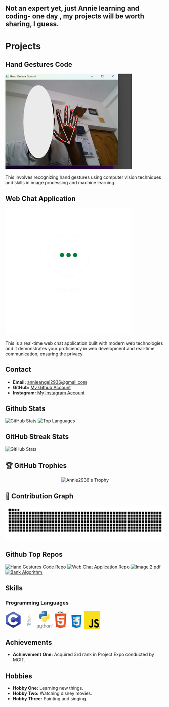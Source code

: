 ## Not an expert yet, just Annie learning and coding- one day , my projects will be worth sharing, I guess.

# Projects

## Hand Gestures Code

<img src="./images/Projects/hand-gestures.png" alt="Hand Gestures Code" width="400">

This involves recognizing hand gestures using computer vision techniques and skills in image processing and machine learning.

## Web Chat Application

<picture>
  <source media="(prefers-color-scheme: dark)" srcset="./images/Projects/web-chat.png">
  <source media="(prefers-color-scheme: light)" srcset="./images/Projects/web-chat-light.png">
  <img alt="Web Chat Application" src="./images/Projects/web-chat.png" width="400">
</picture>

This is a real-time web chat application built with modern web technologies and it demonstrates your proficiency in web development and real-time communication, ensuring the privacy.

## Contact

- **Email:** annieangel2936@gmail.com
- **GitHub:** [My Github Account](https://github.com/Annie2936)
- **Instagram:** [My Instagram Account](https://www.instagram.com/annieeee_029/)

## Github Stats

<picture>
  <source media="(prefers-color-scheme: dark)" srcset="https://github-readme-stats.vercel.app/api?username=Annie2936&theme=github_dark&show_icons=true&hide_border=true&include_all_commits=true#">
  <source media="(prefers-color-scheme: light)" srcset="https://github-readme-stats.vercel.app/api?username=Annie2936&theme=gruvbox_light&show_icons=true&hide_border=true&include_all_commits=true#gh">
  <img alt="GitHub Stats" src="https://github-readme-stats.vercel.app/api?username=Annie2936&theme=github_dark&show_icons=true&hide_border=true&include_all_commits=true">
</picture>

<picture>
  <source media="(prefers-color-scheme: dark)" srcset="https://github-readme-stats.vercel.app/api/top-langs/?username=Annie2936&theme=holi&layout=donut&size_weight=0.5&count_weight=0.5&langs_count=20&hide_border=true#gh-dark-mode-only">
  <source media="(prefers-color-scheme: light)" srcset="https://github-readme-stats.vercel.app/api/top-langs/?username=Annie2936&theme=vue&layout=donut&size_weight=0.5&count_weight=0.5&langs_count=20&hide_border=true#gh-light-mode-only">
  <img alt="Top Languages" src="https://github-readme-stats.vercel.app/api/top-langs/?username=Annie2936&theme=holi&layout=donut&size_weight=0.5&count_weight=0.5&langs_count=20&hide_border=true">
</picture>

## GitHub Streak Stats

<picture>
  <source media="(prefers-color-scheme: dark)" srcset="https://github-readme-streak-stats.herokuapp.com?user=kareem1207&theme=midnight-purple&hide_border=true&date_format=M%20j%5B%2C%20Y%5D">
  <source media="(prefers-color-scheme: light)" srcset="https://github-readme-streak-stats.herokuapp.com?user=kareem1207&theme=flag-india&hide_border=true&date_format=M%20j%5B%2C%20Y%5D">
  <img alt="GitHub Stats" src="https://github-readme-streak-stats.herokuapp.com?user=kareem1207&theme=midnight-purple&hide_border=true&date_format=M%20j%5B%2C%20Y%5D">
</picture>

## 🏆 GitHub Trophies

<p align="center">
  <img src="https://github-profile-trophy.vercel.app/?username=Annie2936&theme=darkhub&no-frame=true&margin-w=15&margin-h=15&column=7&no-bg=true&rank=-?" alt="Annie2936's Trophy"/>
</p>

## 🐍 Contribution Graph

<picture>
  <source media="(prefers-color-scheme: dark)" srcset="https://raw.githubusercontent.com/kareem1207/kareem1207/output/github-snake-dark.svg" />
  <source media="(prefers-color-scheme: light)" srcset="https://raw.githubusercontent.com/kareem1207/kareem1207/output/github-snake.svg" />
  <img alt="github-snake" src="https://raw.githubusercontent.com/kareem1207/kareem1207/output/github-snake.svg" />
</picture>

## Github Top Repos

  <a href ="https://github.com/Annie2936/Modular-Solver" >
<picture>
  <source media="(prefers-color-scheme: dark)" srcset="https://github-readme-stats.vercel.app/api/pin/?username=Annie2936&theme=cobalt2&repo=Modular-Solver&hide_border=true">
  <source media="(prefers-color-scheme: light)" srcset="https://github-readme-stats.vercel.app/api/pin/?username=Annie2936&theme=graywhite &repo=Modular-Solver&hide_border=false">
  <img alt="Hand Gestures Code Repo" src="https://github-readme-stats.vercel.app/api/pin/?username=Annie2936&theme=cobalt2&repo=Modular-Solver&hide_border=true">
</picture>
  </a>
  <a href ="https://github.com/Annie2936/Decimal-to-binary" >
<picture>
  <source media="(prefers-color-scheme: dark)" srcset="https://github-readme-stats.vercel.app/api/pin/?username=Annie2936&theme=apprentice&repo=Decimal-to-binary&hide_border=true">
  <source media="(prefers-color-scheme: light)" srcset="https://github-readme-stats.vercel.app/api/pin/?username=Annie2936&theme=swift &repo=Decimal-to-binary&hide_border=false">
  <img alt="Web Chat Application Repo" src="https://github-readme-stats.vercel.app/api/pin/?username=Annie2936&theme=apprentice&repo=Decimal-to-binary&hide_border=true">
</picture>
  </a>
  <a href ="https://github.com/Annie2936/Silent-Auction" >
<picture>
  <source media="(prefers-color-scheme: dark)" srcset="https://github-readme-stats.vercel.app/api/pin/?username=Annie2936&theme=one_dark_pro&repo=Silent-Auction&hide_border=true">
  <source media="(prefers-color-scheme: light)" srcset="https://github-readme-stats.vercel.app/api/pin/?username=Annie2936&theme=swift&repo=Silent-Auction&hide_border=false">
  <img alt="Image 2 pdf" src="https://github-readme-stats.vercel.app/api/pin/?username=Annie2936&theme=one_dark_pro&repo=Silent-Auction&hide_border=true">
</picture>
</a>
  <a href ="https://github.com/Annie2936/Page-Replacement-Technique-in-python" >
<picture>
  <source media="(prefers-color-scheme: dark)" srcset="https://github-readme-stats.vercel.app/api/pin/?username=Annie2936&theme=codeSTACKr&repo=Page-Replacement-Technique-in-python&hide_border=true">
  <source media="(prefers-color-scheme: light)" srcset="https://github-readme-stats.vercel.app/api/pin/?username=Annie2936&theme=solarized-light&repo=Page-Replacement-Technique-in-python&hide_border=false">
  <img alt="Bank Algorithm" src="https://github-readme-stats.vercel.app/api/pin/?username=Annie2936&theme=codeSTACKr&repo=Page-Replacement-Technique-in-python&hide_border=true">
</picture>
  </a>

## Skills

### Programming Languages

<div style="display: flex;">
<img src="./images/Programming Languages/c.png" alt="C" width="50">
<img src="./images/Programming Languages/java.png" alt="Java" width="50">
<img src="./images/Programming Languages/python.png" alt="Python" width="50">
<img src="./images/Programming Languages/html.png" alt="HTML" width="50">
<img src="./images/Programming Languages/css.png" alt="CSS" width="50">
<img src="./images/Programming Languages/java-script.png" alt="JavaScript" width="50">
</div>

## Achievements

- **Achievement One:** Acquired 3rd rank in Project Expo conducted by MGIT.

## Hobbies

- **Hobby One:** Learning new things.
- **Hobby Two:** Watching disney movies.
- **Hobby Three:** Painting and singing.
